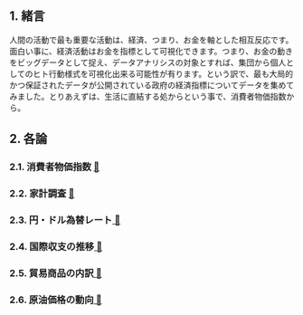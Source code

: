 ## 1. 緒言
人間の活動で最も重要な活動は、経済、つまり、お金を軸とした相互反応です。面白い事に、経済活動はお金を指標として可視化できます。つまり、お金の動きをビッグデータとして捉え、データアナリシスの対象とすれば、集団から個人としてのヒト行動様式を可視化出来る可能性が有ります。という訳で、最も大局的かつ保証されたデータが公開されている政府の経済指標についてデータを集めてみました。とりあえずは、生活に直結する処からという事で、消費者物価指数から。

## 2. 各論
### 2.1. 消費者物価指数 [ 🔗 ](2.1.消費者物価指数.md)
### 2.2. 家計調査 [ 🔗 ](2.2.家計調査.md)
### 2.3. 円・ドル為替レート[ 🔗 ](2.3.円・ドル為替レート.md)
### 2.4. 国際収支の推移[ 🔗 ](2.4.国際収支の推移.md)
### 2.5. 貿易商品の内訳[ 🔗 ](2.5.貿易商品の内訳.md)
### 2.6. 原油価格の動向[ 🔗 ](2.6.原油価格の動向.md)
